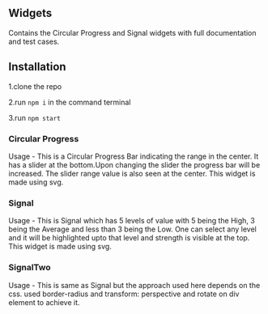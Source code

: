 ## Widgets
Contains the Circular Progress and Signal widgets with full documentation and test cases.


## Installation

1.clone the repo

2.run `npm i` in the command terminal

3.run `npm start`

### Circular Progress

Usage - This is a Circular Progress Bar indicating the range in the center. It has a slider at the bottom.Upon changing the slider the progress bar will be increased.
The slider range value is also seen at the center.
This widget is made using svg.

### Signal

Usage - This is Signal which has 5 levels of value with 5 being the High, 3 being the Average and less than 3 being the Low.
One can select any level and it will be highlighted upto that level and strength is visible at the top.
This widget is made using svg.
  
### SignalTwo
Usage - This is same as Signal but the approach used here depends on the css. used border-radius and transform: perspective and rotate on div element to achieve it.
  
 
